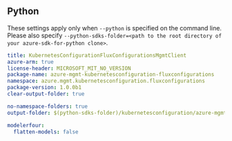## Python

These settings apply only when `--python` is specified on the command line.
Please also specify `--python-sdks-folder=<path to the root directory of your azure-sdk-for-python clone>`.

``` yaml $(python)
title: KubernetesConfigurationFluxConfigurationsMgmtClient
azure-arm: true
license-header: MICROSOFT_MIT_NO_VERSION
package-name: azure-mgmt-kubernetesconfiguration-fluxconfigurations
namespace: azure.mgmt.kubernetesconfiguration.fluxconfigurations
package-version: 1.0.0b1
clear-output-folder: true
```

``` yaml $(python)
no-namespace-folders: true
output-folder: $(python-sdks-folder)/kubernetesconfiguration/azure-mgmt-kubernetesconfiguration-fluxconfigurations/azure/mgmt/kubernetesconfiguration/fluxconfigurations
```

``` yaml $(python)
modelerfour:
  flatten-models: false
```

